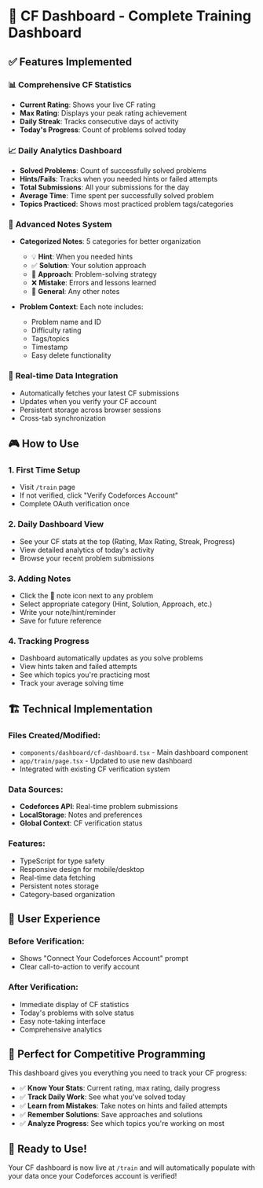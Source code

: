 # 🎯 CF Dashboard - Complete Training Dashboard

## ✅ Features Implemented

### 📊 **Comprehensive CF Statistics**
- **Current Rating**: Shows your live CF rating
- **Max Rating**: Displays your peak rating achievement  
- **Daily Streak**: Tracks consecutive days of activity
- **Today's Progress**: Count of problems solved today

### 📈 **Daily Analytics Dashboard**
- **Solved Problems**: Count of successfully solved problems
- **Hints/Fails**: Tracks when you needed hints or failed attempts
- **Total Submissions**: All your submissions for the day
- **Average Time**: Time spent per successfully solved problem
- **Topics Practiced**: Shows most practiced problem tags/categories

### 📝 **Advanced Notes System**
- **Categorized Notes**: 5 categories for better organization
  - 💡 **Hint**: When you needed hints
  - ✅ **Solution**: Your solution approach
  - 🎯 **Approach**: Problem-solving strategy
  - ❌ **Mistake**: Errors and lessons learned
  - 📝 **General**: Any other notes

- **Problem Context**: Each note includes:
  - Problem name and ID
  - Difficulty rating
  - Tags/topics
  - Timestamp
  - Easy delete functionality

### 🔄 **Real-time Data Integration**
- Automatically fetches your latest CF submissions
- Updates when you verify your CF account
- Persistent storage across browser sessions
- Cross-tab synchronization

## 🎮 **How to Use**

### 1. **First Time Setup**
- Visit `/train` page
- If not verified, click "Verify Codeforces Account"
- Complete OAuth verification once

### 2. **Daily Dashboard View**
- See your CF stats at the top (Rating, Max Rating, Streak, Progress)
- View detailed analytics of today's activity
- Browse your recent problem submissions

### 3. **Adding Notes**
- Click the 📝 note icon next to any problem
- Select appropriate category (Hint, Solution, Approach, etc.)
- Write your note/hint/reminder
- Save for future reference

### 4. **Tracking Progress**
- Dashboard automatically updates as you solve problems
- View hints taken and failed attempts
- See which topics you're practicing most
- Track your average solving time

## 🏗️ **Technical Implementation**

### **Files Created/Modified:**
- `components/dashboard/cf-dashboard.tsx` - Main dashboard component
- `app/train/page.tsx` - Updated to use new dashboard
- Integrated with existing CF verification system

### **Data Sources:**
- **Codeforces API**: Real-time problem submissions
- **LocalStorage**: Notes and preferences
- **Global Context**: CF verification status

### **Features:**
- TypeScript for type safety
- Responsive design for mobile/desktop
- Real-time data fetching
- Persistent notes storage
- Category-based organization

## 📱 **User Experience**

### **Before Verification:**
- Shows "Connect Your Codeforces Account" prompt
- Clear call-to-action to verify account

### **After Verification:**
- Immediate display of CF statistics
- Today's problems with solve status
- Easy note-taking interface
- Comprehensive analytics

## 🎯 **Perfect for Competitive Programming**

This dashboard gives you everything you need to track your CF progress:

- ✅ **Know Your Stats**: Current rating, max rating, daily progress
- ✅ **Track Daily Work**: See what you've solved today
- ✅ **Learn from Mistakes**: Take notes on hints and failed attempts  
- ✅ **Remember Solutions**: Save approaches and solutions
- ✅ **Analyze Progress**: See which topics you're working on most

## 🚀 **Ready to Use!**

Your CF dashboard is now live at `/train` and will automatically populate with your data once your Codeforces account is verified!